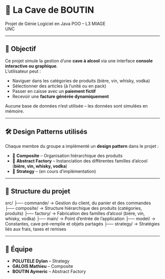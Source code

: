 # 🥂 La Cave de BOUTIN

Projet de Génie Logiciel en Java POO – L3 MIAGE  
UNC

---

## 🎯 Objectif

Ce projet simule la gestion d’une **cave à alcool** via une interface **console interactive ou graphique**.  
L’utilisateur peut :
- Naviguer dans les catégories de produits (bière, vin, whisky, vodka)
- Sélectionner des articles (à l’unité ou en pack)
- Passer en caisse avec un **paiement fictif**
- Recevoir une **facture générée dynamiquement**

Aucune base de données n’est utilisée – les données sont simulées en mémoire.

---

## 🛠️ Design Patterns utilisés

Chaque membre du groupe a implémenté un **design pattern** dans le projet :

- 🧩 **Composite** – Organisation hiérarchique des produits  
- 🧪 **Abstract Factory** – Instanciation des différentes familles d’alcool (**bière, vin, whisky, vodka**)  
- 🎯 **Strategy** – (en cours d’implémentation)

---

## 📁 Structure du projet

src/
├── commande/ → Gestion du client, du panier et des commandes
├── composite/ → Structure hiérarchique des produits (catégories, produits)
├── factory/ → Fabrication des familles d’alcool (bière, vin, whisky, vodka)
├── main/ → Point d’entrée de l’application
├── model/ → Constantes, cave pré-remplie et objets partagés
├── strategy/ → Stratégies liés aux frais, taxes et remises


---

## 👥 Équipe

- **POLUTELE Dylan** – Strategy  
- **GALOIS Mathieu** – Composite  
- **BOUTIN Aymeric** – Abstract Factory  
